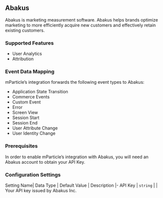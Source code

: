 
## Abakus

Abakus is marketing measurement software. Abakus helps brands optimize marketing to more efficiently acquire new customers and effectively retain existing customers.

### Supported Features

* User Analytics
* Attribution

### Event Data Mapping

mParticle’s integration forwards the following event types to Abakus:

* Application State Transition
* Commerce Events
* Custom Event
* Error
* Screen View
* Session Start
* Session End
* User Attribute Change
* User Identity Change

### Prerequisites

In order to enable mParticle’s integration with Abakus, you will need an Abakus account to obtain your API Key.

### Configuration Settings

Setting Name| Data Type | Default Value | Description
|-
API Key | `string` | | Your API key issued by Abakus Inc.

